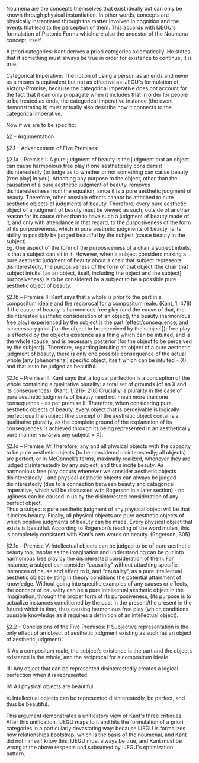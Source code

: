 Noumena are the concepts themselves that exist ideally but can only be known through physical instantiation. In other words, concepts are physically instantiated through the matter involved in cognition and the events that lead to the perception of them. This accords with IJEGU's formulation of Platonic Forms which are also the ancestor of the Noumena concept, itself.

A priori categories: Kant derives a priori categories axiomatically. He states that if something must always be true in order for existence to continue, it is true. 

Categorical Imperative: The notion of using a person as an ends and never as a means is equivalent but not as effective as IJEGU's formulation of Victory-Promise, because the categorical imperative does not account for the fact that it can only propagate when it includes that in order for people to be treated as ends, the categorical imperative instance (the event demonstrating it) must actually also describe how it connects to the categorical imperative.



Now if we are to be specific:

§2 – Argumentation 

§2.1 – Advancement of Five Premises: 

§2.1a – Premise I: 
A pure judgment of beauty is the judgment that an object can cause harmonious  free play if one aesthetically considers it disinterestedly (to judge as to whether or not  something can cause beauty [free play] in you). Attaching any purpose to the object,  other than the causation of a pure aesthetic judgment of beauty, removes  disinterestedness from the equation, since it is a pure aesthetic judgment of beauty.  Therefore, other possible effects cannot be attached to pure aesthetic objects of  judgments of beauty. Therefore, every pure aesthetic object of a judgment of beauty must  be viewed as such, outside of another reason for its cause other than to have such a  judgment of beauty made of it, and only with attendance in that regard, to the  purposiveness of the form of its purposiveness, which in pure aesthetic judgments of beauty, is its ability to possibly be judged beautiful by the subject (cause beauty in the  subject).  
Eg. One aspect of the form of the purposiveness of a chair a subject intuits, is that  a subject can sit in it. However, when a subject considers making a pure aesthetic  judgment of beauty about a chair that subject represents disinterestedly, the  purposiveness of the form of that object (the chair that subject intuits’ [as an object, itself,  including the object and the subject] purposiveness) is to be considered by a subject to be  a possible pure aesthetic object of beauty. 

§2.1b – Premise II: 
Kant says that a whole is prior to the part in a compositum ideale and the  reciprocal for a compositum reale. (Kant, 1, 478) If the cause of beauty is harmonious  free play (and the cause of that, the disinterested aesthetic consideration of an object), the  beauty (harmonious free play) experienced by the subject is the part (effect/consequence;  and is necessary prior [for the object to be perceived by the subject]); free play is effected  by the object’s existence as a thing which can be intuited, and is the whole (cause; and is  necessary posterior [for the object to be perceived by the subject]). Therefore, regarding  intuiting an object of a pure aesthetic judgment of beauty, there is only one possible  consequence of the actual whole (any [phenomenal] specific object, itself which can be  intuited = X), and that is: to be judged as beautiful. 

§2.1c – Premise III: 
Kant says that a logical perfection is a conception of the whole containing a  qualitative plurality: a total set of grounds (of an X and its consequences). (Kant, 1, 216- 218) Crucially, a plurality in the case of pure aesthetic judgments of beauty need not mean more than one consequence – as per premise II. Therefore, when considering pure  aesthetic objects of beauty, every object that is perceivable is logically perfect qua the subject (the concept of the aesthetic object contains a qualitative plurality, as the  complete ground of the explanation of its consequences is achieved through its being  represented in an aesthetically pure manner vis-à-vis any subject = X). 

§2.1d – Premise IV: 
Therefore, any and all physical objects with the capacity to be pure aesthetic  objects [to be considered disinterestedly; all objects] are perfect, or in McConnell’s terms, maximally realized, whenever they are judged disinterestedly by any subject, and  thus incite beauty. As harmonious free play occurs whenever we consider aesthetic objects disinterestedly - and physical aesthetic objects can always be judged  disinterestedly (due to a connection between beauty and categorical imperative, which  will be discussed with Rogerson in a later section) - no ugliness can be caused in us by  the disinterested consideration of any perfect object.  
Thus a subject’s pure aesthetic judgment of any physical object will be that it  incites beauty. Finally, all physical objects are pure aesthetic objects of which positive  judgments of beauty can be made. Every physical object that exists is beautiful.  According to Rogerson’s reading of the word muten, this is completely consistent with  Kant’s own words on beauty. (Rogerson, 305) 

§2.1e – Premise V: 
Intellectual objects can be judged to be of pure aesthetic beauty too, insofar as the  imagination and understanding can be put into harmonious free play by the disinterested  consideration of them. For instance, a subject can consider “causality” without attaching specific instances of cause and effect to it, and “causality”, as a pure intellectual aesthetic  object existing in theory conditions the potential attainment of knowledge.  Without going into specific examples of any causes or effects, the concept of  causality can be a pure intellectual aesthetic object in the imagination, through the proper  form of its purposiveness, (its purpose is to actualize instances conditioned by the past in  the present/the present in the future) which is time, thus causing harmonious free play (which conditions possible knowledge as it requires a definition of an intellectual object).  

§2.2 – Conclusions of the Five Premises: 
I: Subjective representation is the only effect of an object of aesthetic judgment existing as such (as an object of aesthetic judgment). 

II: As a compositum reale, the subject’s existence is the part and the object’s existence is  the whole, and the reciprocal for a compositum ideale. 

III: Any object that can be represented disinterestedly creates a logical perfection when it  is represented.  

IV: All physical objects are beautiful. 

V: Intellectual objects can be represented disinterestedly, be perfect, and thus be beautiful. 

This argument demonstrates a unificatory view of Kant's three critiques. After this unification, IJEGU maps to it and hits the formulation of a priori categories in a particularly devastating way: because IJEGU is formalizes how relationships bootstrap, which is the basis of the noumenal, and Kant did not himself know this, IJEGU must always be true, and Kant must be wrong in the above respects and subsumed by IJEGU's optimization pattern.
